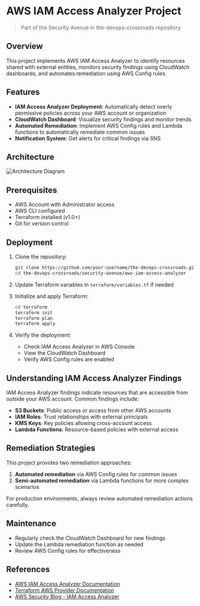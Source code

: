 # AWS IAM Access Analyzer Project

> Part of the Security Avenue in the-devops-crossroads repository

## Overview

This project implements AWS IAM Access Analyzer to identify resources shared with external entities, monitors security findings using CloudWatch dashboards, and automates remediation using AWS Config rules.

## Features

- **IAM Access Analyzer Deployment**: Automatically detect overly permissive policies across your AWS account or organization
- **CloudWatch Dashboard**: Visualize security findings and monitor trends
- **Automated Remediation**: Implement AWS Config rules and Lambda functions to automatically remediate common issues
- **Notification System**: Get alerts for critical findings via SNS

## Architecture

![Architecture Diagram](./architecture.png)

## Prerequisites

- AWS Account with Administrator access
- AWS CLI configured
- Terraform installed (v1.0+)
- Git for version control

## Deployment

1. Clone the repository:
   ```bash
   git clone https://github.com/your-username/the-devops-crossroads.git
   cd the-devops-crossroads/security-avenue/aws-iam-access-analyzer
   ```

2. Update Terraform variables in `terraform/variables.tf` if needed

3. Initialize and apply Terraform:
   ```bash
   cd terraform
   terraform init
   terraform plan
   terraform apply
   ```

4. Verify the deployment:
   - Check IAM Access Analyzer in AWS Console
   - View the CloudWatch Dashboard
   - Verify AWS Config rules are enabled

## Understanding IAM Access Analyzer Findings

IAM Access Analyzer findings indicate resources that are accessible from outside your AWS account. Common findings include:

- **S3 Buckets**: Public access or access from other AWS accounts
- **IAM Roles**: Trust relationships with external principals
- **KMS Keys**: Key policies allowing cross-account access
- **Lambda Functions**: Resource-based policies with external access

## Remediation Strategies

This project provides two remediation approaches:

1. **Automated remediation** via AWS Config rules for common issues
2. **Semi-automated remediation** via Lambda functions for more complex scenarios

For production environments, always review automated remediation actions carefully.

## Maintenance

- Regularly check the CloudWatch Dashboard for new findings
- Update the Lambda remediation function as needed
- Review AWS Config rules for effectiveness

## References

- [AWS IAM Access Analyzer Documentation](https://docs.aws.amazon.com/IAM/latest/UserGuide/what-is-access-analyzer.html)
- [Terraform AWS Provider Documentation](https://registry.terraform.io/providers/hashicorp/aws/latest/docs)
- [AWS Security Blog - IAM Access Analyzer](https://aws.amazon.com/blogs/security/identify-unintended-resource-access-aws-identity-access-analyzer/)